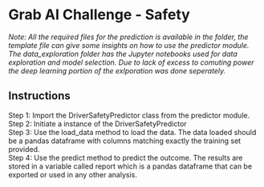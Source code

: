 # Grab AI Challenge - Safety

_Note: All the required files for the prediction is  available in the folder, the template file can give some insights on how to use the predictor module. The data_exploration folder has the Jupyter notebooks used for data exploration and model selection. Due to lack of excess to comuting power the deep learning portion of the exlporation was done seperately._

## Instructions
Step 1: Import the DriverSafetyPredictor class from the predictor module.\
Step 2: Initiate a instance of the DriverSafetyPredictor\
Step 3: Use the load_data method to load the data. The data loaded should be a pandas dataframe with columns matching exactly the training set provided.\
Step 4: Use the predict method to predict the outcome. The results are stored in a variable called report which is a pandas dataframe that can be exported or used in any other analysis.
